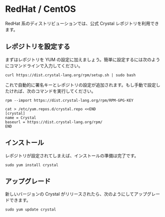 # RedHat / CentOS

RedHat 系のディストリビューションでは、公式 Crystal レポジトリを利用できます。

## レポジトリを設定する

まずはレポジトリを YUM の設定に加えましょう。簡単に設定するには次のようにコマンドラインで入力してください。

```
curl https://dist.crystal-lang.org/rpm/setup.sh | sudo bash
```

これで自動的に署名キーとレポジトリの設定が追加されます。もし手動で設定したければ、次のコマンドを実行してください。

```
rpm --import https://dist.crystal-lang.org/rpm/RPM-GPG-KEY

cat > /etc/yum.repos.d/crystal.repo <<END
[crystal]
name = Crystal
baseurl = https://dist.crystal-lang.org/rpm/
END
```

## インストール

レポジトリが設定されてしまえば、インストールの準備は完了です。

```
sudo yum install crystal
```

## アップグレード

新しいバージョンの Crystal がリリースされたら、次のようにしてアップグレードできます。

```
sudo yum update crystal
```
